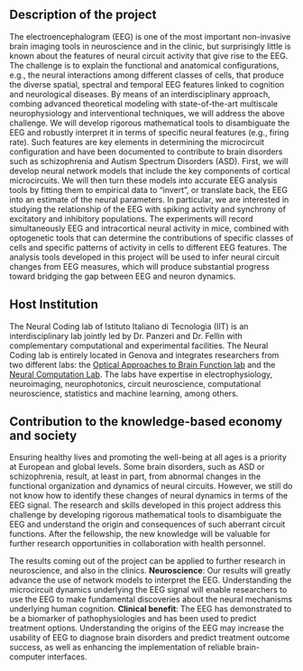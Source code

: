 
## Description of the project 

The electroencephalogram (EEG) is one of the most important non-invasive brain imaging tools in neuroscience and in the
clinic, but surprisingly little is known about the features of neural circuit activity that give rise to the EEG. The challenge 
is to explain the functional and anatomical configurations, e.g., the neural interactions among different classes of cells, that
produce the diverse spatial, spectral and temporal EEG features linked to cognition and neurological diseases. By means of
an interdisciplinary approach, combing advanced theoretical modeling with state-of-the-art multiscale neurophysiology and
interventional techniques, we will address the above challenge. We will develop rigorous mathematical tools to disambiguate the
EEG and robustly interpret it in terms of specific neural features (e.g., firing rate). Such features are key elements in
determining the microcircuit configuration and have been documented to contribute to brain disorders such as schizophrenia
and Autism Spectrum Disorders (ASD). First, we will develop neural network models that include the key components of
cortical microcircuits. We will then turn these models into accurate EEG analysis tools by fitting them to empirical data to
“invert”, or translate back, the EEG into an estimate of the neural parameters. In particular, we are interested in studying the
relationship of the EEG with spiking activity and synchrony of excitatory and inhibitory populations. The experiments will
record simultaneously EEG and intracortical neural activity in mice, combined with optogenetic tools that can determine the
contributions of specific classes of cells and specific patterns of activity in cells to different EEG features. The analysis 
tools developed in this project will be used to infer neural circuit changes from EEG measures, which will produce substantial
progress toward bridging the gap between EEG and neuron dynamics.

## Host Institution 

The Neural Coding lab of Istituto Italiano di Tecnologia (IIT) is an interdisciplinary lab jointly led by Dr. Panzeri and Dr.
Fellin with complementary computational and experimental facilities. The Neural Coding lab is entirely located in Genova and 
integrates researchers from two different labs: the [Optical Approaches to Brain Function lab](https://www.iit.it/research/lines/optical-approaches-to-brain-function) and the [Neural Computation Lab](https://www.iit.it/research/lines/neural-computation). 
The labs have expertise in electrophysiology, neuroimaging, neurophotonics, circuit neuroscience, computational neuroscience, 
statistics and machine learning, among others.

## Contribution to the knowledge-based economy and society

Ensuring healthy lives and promoting the well-being at all ages is a priority at European and global levels. Some brain disorders, 
such as ASD or schizophrenia, result, at least in part, from abnormal changes in the functional organization and dynamics of neural 
circuits. However, we still do not know how to identify these changes of neural dynamics in terms of the EEG signal. The research and 
skills developed in this project address this challenge by developing rigorous mathematical tools to disambiguate the EEG and understand 
the origin and consequences of such aberrant circuit functions. After the fellowship, the new knowledge will be valuable for further 
research opportunities in collaboration with health personnel.

The results coming out of the project can be applied to further research in neuroscience, and also in the clinics. **Neuroscience**: Our 
results will greatly advance the use of network models to interpret the EEG. Understanding the microcircuit dynamics underlying the EEG 
signal will enable researchers to use the EEG to make fundamental discoveries about the neural mechanisms underlying human cognition. 
**Clinical benefit**: The EEG has demonstrated to be a biomarker of pathophysiologies and has been used to predict treatment options. 
Understanding the origins of the EEG may increase the usability of EEG to diagnose brain disorders and predict treatment outcome success, 
as well as enhancing the implementation of reliable brain-computer interfaces.
